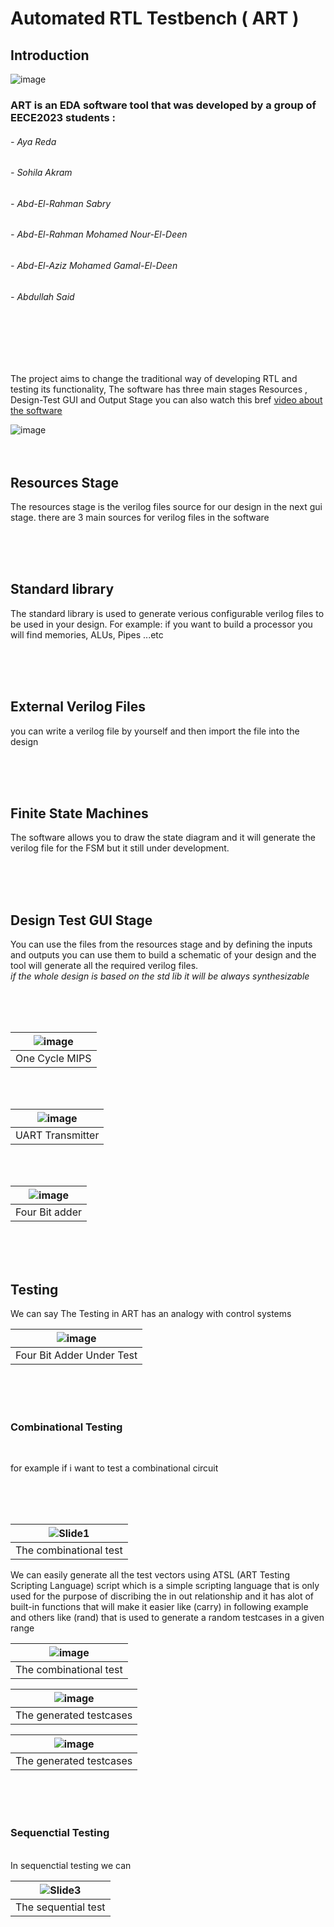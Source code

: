 # Automated RTL Testbench ( ART )

## Introduction 

![image](https://user-images.githubusercontent.com/82292548/181595137-640a89d9-30f7-402b-b3ae-74e779638404.png)


### ART is an EDA software tool that was developed by a group of EECE2023 students :  
###### - Aya Reda 
###### - Sohila Akram 
###### - Abd-El-Rahman Sabry 
###### - Abd-El-Rahman Mohamed Nour-El-Deen
###### - Abd-El-Aziz Mohamed Gamal-El-Deen
###### - Abdullah Said 

<br>
<br>
<br>
<br>

  The project aims to change the traditional way of developing RTL and testing its functionality, The software has three main stages Resources , Design-Test GUI and Output Stage you can also watch this bref [video about the software ](https://drive.google.com/file/d/16u4fu3__i1OCJmS3Fb07G-D56OvBuErb/view) 
  
  ![image](https://user-images.githubusercontent.com/82292548/181595721-9b931376-ae1b-4283-b709-a3e02b270712.png)
<br>
<br>
<br>
## Resources Stage

The resources stage is the verilog files source for our design in the next gui stage.
there are 3 main sources for verilog files in the software 

<br>
<br>
<br>

## Standard library 

The standard library is used to generate verious configurable verilog files to be used in your design. For example: if you want to build a processor you will find memories, ALUs, Pipes ...etc 

<br>
<br>
<br>

## External Verilog Files 

you can write a verilog file by yourself and then import the file into the design 

<br>
<br>
<br>

## Finite State Machines 

The software allows you to draw the state diagram and it will generate the verilog file for the FSM but it still under development.

<br>
<br>
<br>

## Design Test GUI Stage

You can use the files from the resources stage and by defining the inputs and outputs you can use them to build a schematic of your design and the tool will generate all the required verilog files.
<br>
*if the whole design is based on the std lib it will be always synthesizable*

<br>
<br>
<br>
  
|![image](https://user-images.githubusercontent.com/82292548/181603685-08c264db-07bb-460c-a35d-03c2ed07e4bc.png)|
|:--:|
| One Cycle MIPS |

<br>
<br>

|![image](https://user-images.githubusercontent.com/82292548/181862894-8c063966-4a06-4fce-96a2-9486dbcb94fd.png)|
|:--:|
| UART Transmitter |

<br>
<br>

|![image](https://user-images.githubusercontent.com/82292548/181863107-24f03090-1dd9-4065-9c09-b74b421e9dcc.png)|
|:--:|
| Four Bit adder |

<br>
<br>
<br>

## Testing

We can say The Testing in ART has an analogy with control systems 

|![image](https://user-images.githubusercontent.com/82292548/181863279-b9dd2569-4080-403c-b346-d1d54566e1a8.png)|
|:--:|
| Four Bit Adder Under Test|

<br>
<br>
<br>

### Combinational Testing 
<br>

for example if i want to test a combinational circuit 

<br>
<br>
<br>

|![Slide1](https://user-images.githubusercontent.com/82292548/183480438-f961ecef-bcbb-4a97-86cb-5cc8f8dcb21a.PNG)|
|:--:|
| The combinational test|

We can easily generate all the test vectors using ATSL (ART Testing Scripting Language) script which is a simple scripting language that is only used for the purpose of discribing the in out relationship and it has alot of built-in functions that will make it easier like (carry) in following example and others like (rand) that is used to generate a random testcases in a given range 

|![image](https://user-images.githubusercontent.com/82292548/183482442-ddeac318-cbaa-4222-8e52-00b14bd61c27.png)|
|:--:|
| The combinational test|

|![image](https://user-images.githubusercontent.com/82292548/183484365-d115efab-d835-4a90-9555-2d061bc0511b.png)|
|:--:|
| The generated testcases|

|![image](https://user-images.githubusercontent.com/82292548/183485058-ec3bd0db-5fae-415f-9d2b-2f02acd9a8ca.png)|
|:--:|
| The generated testcases|


<br>
<br>
<br>

### Sequenctial Testing 

<br>
In sequenctial testing we can 
<br>

|![Slide3](https://user-images.githubusercontent.com/82292548/183480640-9c386281-7fca-482a-b9d3-04b7a4c30b4b.PNG)|
|:--:|
| The sequential test|


